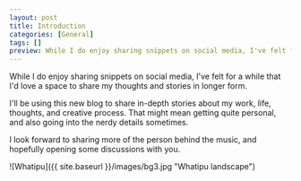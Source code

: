 ```yaml
---
layout: post
title: Introduction
categories: [General]
tags: []
preview: While I do enjoy sharing snippets on social media, I've felt for a while that I'd love a space to share my thoughts and stories in longer form.
---
```

While I do enjoy sharing snippets on social media, I've felt for a while that I'd love a space to share my thoughts and stories in longer form.

I'll be using this new blog to share in-depth stories about my work, life, thoughts, and creative process. That might mean getting quite personal, and also going into the nerdy details sometimes.

I look forward to sharing more of the person behind the music, and hopefully opening some discussions with you.

![Whatipu]({{ site.baseurl }}/images/bg3.jpg "Whatipu landscape")